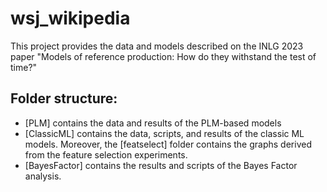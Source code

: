 # wsj_wikipedia
This project provides the data and models described on the INLG 2023 paper "Models of reference production: How do they withstand the test of time?"

## Folder structure:

- [PLM] contains the data and results of the PLM-based models
- [ClassicML] contains the data, scripts, and results of the classic ML models. Moreover, the [featselect] folder contains the graphs derived from the feature selection experiments.
- [BayesFactor] contains the results and scripts of the Bayes Factor analysis. 